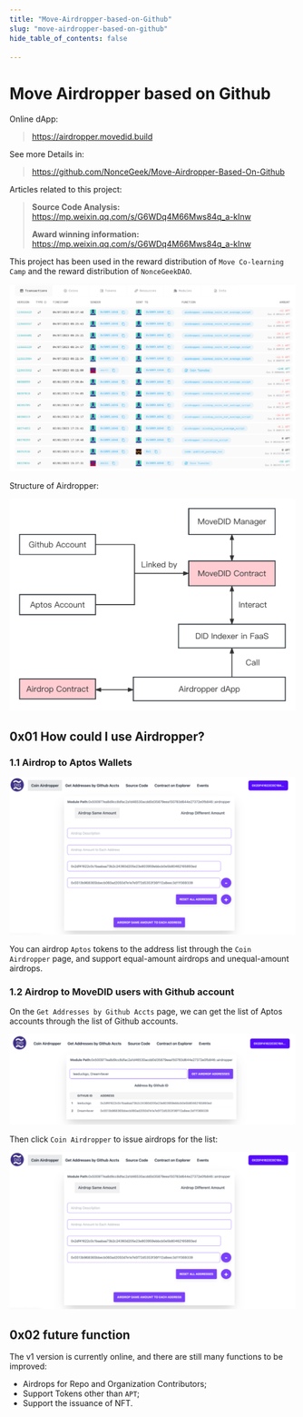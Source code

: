 ```yaml
---
title: "Move-Airdropper-based-on-Github"
slug: "move-airdropper-based-on-github"
hide_table_of_contents: false

---
```


# Move Airdropper based on Github

Online dApp:

> https://airdropper.movedid.build

See more Details in:

> https://github.com/NonceGeek/Move-Airdropper-Based-On-Github

Articles related to this project:

> **Source Code Analysis:** https://mp.weixin.qq.com/s/G6WDq4M66Mws84q_a-kInw
>
> **Award winning information:** https://mp.weixin.qq.com/s/G6WDq4M66Mws84q_a-kInw

This project has been used in the reward distribution of `Move Co-learning Camp` and the reward distribution of `NonceGeekDAO`.

![](images/airdropper_history.png)

Structure of Airdropper: 

![](images/airdropper_structure.png)

## 0x01 How could I use Airdropper?

### 1.1 Airdrop to Aptos Wallets

![](images/airdrop_to_aptos_wallets.png)

You can airdrop `Aptos` tokens to the address list through the `Coin Airdropper` page, and support equal-amount airdrops and unequal-amount airdrops.

   ### 1.2 Airdrop to MoveDID users with Github account

On the `Get Addresses by Github Accts` page, we can get the list of Aptos accounts through the list of Github accounts.

![](images/get_accts.png)

Then click `Coin Airdropper` to issue airdrops for the list:

![](images/airdrop_to_aptos_wallets.png)

## 0x02 future function

The v1 version is currently online, and there are still many functions to be improved:

* Airdrops for Repo and Organization Contributors;
* Support Tokens other than `APT`;
* Support the issuance of NFT.




